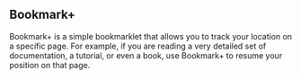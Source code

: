 Bookmark+
---------

Bookmark+ is a simple bookmarklet that allows you to track your location on a specific page. For example, if you are reading a very detailed set of documentation, a tutorial, or even a book, use Bookmark+ to resume your position on that page.